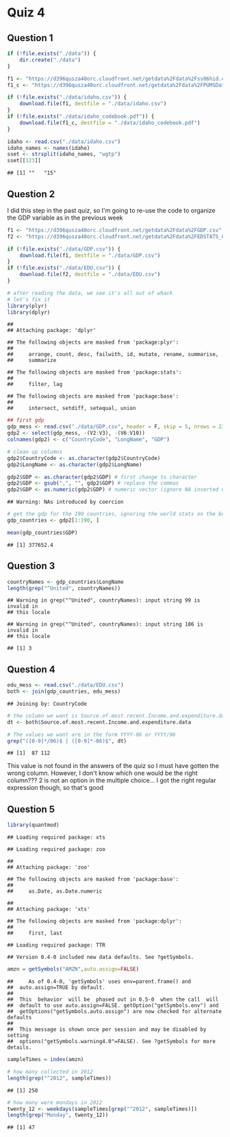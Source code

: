 # Quiz 4

## Question 1


```r
if (!file.exists("./data")) {
    dir.create("./data")
}

f1 <- "https://d396qusza40orc.cloudfront.net/getdata%2Fdata%2Fss06hid.csv"
f1_c <- "https://d396qusza40orc.cloudfront.net/getdata%2Fdata%2FPUMSDataDict06.pdf"

if (!file.exists("./data/idaho.csv")) {
    download.file(f1, destfile = "./data/idaho.csv")
}
if (!file.exists("./data/idaho_codebook.pdf")) {
    download.file(f1_c, destfile = "./data/idaho_codebook.pdf")
}

idaho <- read.csv("./data/idaho.csv")
idaho_names <- names(idaho)
sset <- strsplit(idaho_names, "wgtp")
sset[[123]]
```

```
## [1] ""   "15"
```

## Question 2

I did this step in the past quiz, so I'm going to re-use the code to organize the GDP variable as in the previous week


```r
f1 <- "https://d396qusza40orc.cloudfront.net/getdata%2Fdata%2FGDP.csv"
f2 <- "https://d396qusza40orc.cloudfront.net/getdata%2Fdata%2FEDSTATS_Country.csv"

if (!file.exists("./data/GDP.csv")) {
    download.file(f1, destfile = "./data/GDP.csv")
}
if (!file.exists("./data/EDU.csv")) {
    download.file(f2, destfile = "./data/EDU.csv")
}

# after reading the data, we see it's all out of whack
# let's fix it 
library(plyr)
library(dplyr)
```

```
## 
## Attaching package: 'dplyr'
```

```
## The following objects are masked from 'package:plyr':
## 
##     arrange, count, desc, failwith, id, mutate, rename, summarise,
##     summarize
```

```
## The following objects are masked from 'package:stats':
## 
##     filter, lag
```

```
## The following objects are masked from 'package:base':
## 
##     intersect, setdiff, setequal, union
```

```r
## first gdp
gdp_mess <- read.csv("./data/GDP.csv", header = F, skip = 5, nrows = 231)
gdp2 <- select(gdp_mess, -(V2:V3), -(V6:V10))
colnames(gdp2) <- c("CountryCode", "LongName", "GDP")

# clean up columns 
gdp2$CountryCode <- as.character(gdp2$CountryCode)
gdp2$LongName <- as.character(gdp2$LongName)

gdp2$GDP <- as.character(gdp2$GDP) # first change to character
gdp2$GDP <- gsub(",", "", gdp2$GDP) # replace the commas
gdp2$GDP <- as.numeric(gdp2$GDP) # numeric vector (ignore NA inserted warning)
```

```
## Warning: NAs introduced by coercion
```

```r
# get the gdp for the 190 countries, ignoring the world stats on the bottom
gdp_countries <- gdp2[1:190, ]

mean(gdp_countries$GDP)
```

```
## [1] 377652.4
```

## Question 3


```r
countryNames <- gdp_countries$LongName
length(grep("^United", countryNames))
```

```
## Warning in grep("^United", countryNames): input string 99 is invalid in
## this locale
```

```
## Warning in grep("^United", countryNames): input string 186 is invalid in
## this locale
```

```
## [1] 3
```

## Question 4 


```r
edu_mess <- read.csv("./data/EDU.csv")
both <- join(gdp_countries, edu_mess) 
```

```
## Joining by: CountryCode
```

```r
# the column we want is Source.of.most.recent.Income.and.expenditure.data
dt <- both$Source.of.most.recent.Income.and.expenditure.data

# The values we want are in the form YYYY-06 or YYYY/06
grep("([0-9]*/06)$ | ([0-9]*-06)$", dt)
```

```
## [1]  87 112
```
This value is not found in the answers of the quiz so I must have gotten the wrong column. However, I don't know which one would be the right column??? 2 is not an option in the multiple choice... I got the right regular expression though, so that's good

## Question 5 


```r
library(quantmod)
```

```
## Loading required package: xts
```

```
## Loading required package: zoo
```

```
## 
## Attaching package: 'zoo'
```

```
## The following objects are masked from 'package:base':
## 
##     as.Date, as.Date.numeric
```

```
## 
## Attaching package: 'xts'
```

```
## The following objects are masked from 'package:dplyr':
## 
##     first, last
```

```
## Loading required package: TTR
```

```
## Version 0.4-0 included new data defaults. See ?getSymbols.
```

```r
amzn = getSymbols("AMZN",auto.assign=FALSE)
```

```
##     As of 0.4-0, 'getSymbols' uses env=parent.frame() and
##  auto.assign=TRUE by default.
## 
##  This  behavior  will be  phased out in 0.5-0  when the call  will
##  default to use auto.assign=FALSE. getOption("getSymbols.env") and 
##  getOptions("getSymbols.auto.assign") are now checked for alternate defaults
## 
##  This message is shown once per session and may be disabled by setting 
##  options("getSymbols.warning4.0"=FALSE). See ?getSymbols for more details.
```

```r
sampleTimes = index(amzn)

# how many collected in 2012
length(grep("^2012", sampleTimes))
```

```
## [1] 250
```

```r
# how many were mondays in 2012
twenty_12 <- weekdays(sampleTimes[grep("^2012", sampleTimes)])
length(grep("Monday", twenty_12))
```

```
## [1] 47
```

